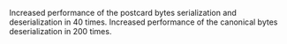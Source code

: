Increased performance of the postcard bytes serialization and deserialization in 40 times.
Increased performance of the canonical bytes deserialization in 200 times.